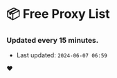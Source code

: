 # :package: Free Proxy List
### Updated every 15 minutes.

- Last updated: `2024-06-07 06:59`

:heart:
